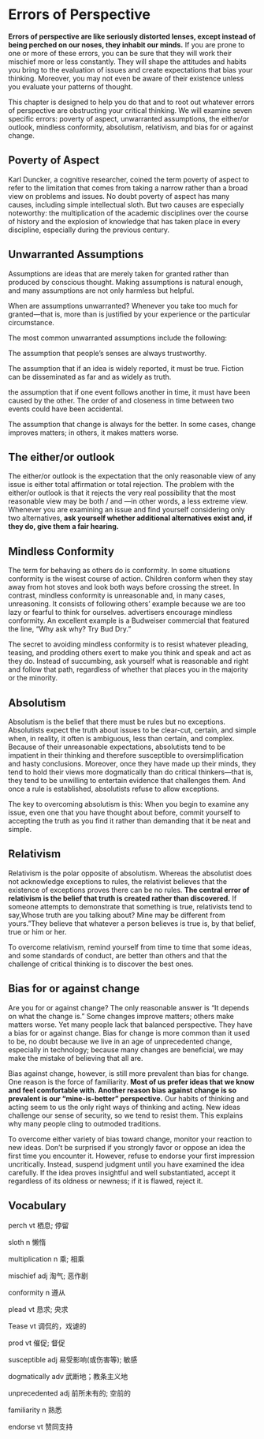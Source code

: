 

# Errors of Perspective

**Errors of perspective are like seriously distorted lenses, except instead of being perched on our noses, they inhabit our minds.** If you are prone to one or more of these errors, you can be sure that they will work their mischief more or less constantly. They will shape the attitudes and habits you bring to the evaluation of issues and create expectations that bias your thinking. Moreover, you may not even be aware of their existence unless you evaluate your patterns of thought. 

This chapter is designed to help you do that and to root out whatever errors of perspective are obstructing your critical thinking. We will examine seven specific errors: poverty of aspect, unwarranted assumptions, the either/or outlook, mindless conformity, absolutism, relativism, and bias for or against change.

## Poverty of Aspect

Karl  Duncker, a cognitive researcher, coined the term poverty of aspect to refer to the limitation that comes from taking a narrow rather than a broad view on problems and issues. No doubt poverty of aspect has many causes, including simple intellectual sloth. But two causes are especially noteworthy: the multiplication of the academic disciplines over the course of history and the explosion of knowledge that has taken place in every discipline, especially during the previous century.

##  Unwarranted Assumptions 

Assumptions are ideas that are merely taken for granted rather than produced by conscious thought. Making assumptions is natural enough, and many assumptions are not only harmless but helpful.

When are assumptions unwarranted? Whenever you take too much for granted—that is, more than is justified by your experience or the particular circumstance.

The most common unwarranted assumptions include the following: 

The assumption that people’s senses are always trustworthy. 

The assumption that if an idea is widely reported, it must be true. Fiction can be disseminated as far and as widely as truth.

the assumption that if one event follows another in time, it must have been caused by the other. The order of and closeness in time between two events could have been accidental.

The assumption that change is always for the better. In some cases, change improves matters; in others, it makes matters worse.

## The either/or outlook

The either/or outlook is the expectation that the only reasonable view of any issue is either total affirmation or total rejection. The problem with the either/or outlook is that it rejects the very real possibility that the most reasonable view may be both / and —in other words, a less extreme view. Whenever you are examining an issue and find yourself considering only two alternatives, **ask yourself whether additional alternatives exist and, if they do, give them a fair hearing.**

## Mindless Conformity

The term for behaving as others do is conformity. In some situations conformity is the wisest course of action. Children conform when they stay away from hot stoves and look both ways before crossing the street. In contrast, mindless conformity is unreasonable and, in many cases, unreasoning. It consists of following others’ example because we are too lazy or fearful to think for ourselves. advertisers encourage mindless conformity. An excellent example is a Budweiser commercial that featured the line, “Why ask why? Try Bud Dry.”

The secret to avoiding mindless conformity is to resist whatever pleading, teasing, and prodding others exert to make you think and speak and act as they do. Instead of succumbing, ask yourself what is reasonable and right and follow that path, regardless of whether that places you in the majority or the minority.

## Absolutism

Absolutism is the belief that there must be rules but no exceptions. Absolutists expect the truth about issues to be clear-cut, certain, and simple when, in reality, it often is ambiguous, less than certain, and complex. Because of their unreasonable expectations, absolutists tend to be impatient in their thinking and therefore susceptible to oversimplification and hasty conclusions. Moreover, once they have made up their minds, they tend to hold their views more dogmatically than do critical thinkers—that is, they tend to be unwilling to entertain evidence that challenges them. And once a rule is established, absolutists refuse to allow exceptions.

The key to overcoming absolutism is this: When you begin to examine any issue, even one that you have thought about before, commit yourself to accepting the truth as you find it rather than demanding that it be neat and simple.

##  Relativism

Relativism is the polar opposite of absolutism. Whereas the absolutist does not acknowledge exceptions to rules, the relativist believes that the existence of exceptions proves there can be no rules. **The central error of relativism is the belief that truth is created rather than discovered.** If someone attempts to demonstrate that something is true, relativists tend to say,Whose truth are you talking about? Mine may be different from yours.”They believe that whatever a person believes is true is, by that belief, true or him or her.

To overcome relativism, remind yourself from time to time that some ideas, and some standards of conduct, are better than others and that the challenge of critical thinking is to discover the best ones.

## Bias for or against change

Are you for or against change? The only reasonable answer is “It depends on what the change is.” Some changes improve matters; others make matters worse. Yet many people lack that balanced perspective. They have a bias for or against change. Bias for change is more common than it used to be, no doubt because we live in an age of unprecedented change, especially in technology; because many changes are beneficial, we may make the mistake of believing that all are.

Bias against change, however, is still more prevalent than bias for change. One reason is the force of familiarity. **Most of us prefer ideas that we know and feel comfortable with. Another reason bias against change is so prevalent is our “mine-is-better” perspective.** Our habits of thinking and acting seem to us the only right ways of thinking and acting. New ideas challenge our sense of security, so we tend to resist them. This explains why many people cling to outmoded traditions.

To overcome either variety of bias toward change, monitor your reaction to new ideas. Don’t be surprised if you strongly favor or oppose an idea the first time you encounter it. However, refuse to endorse your first impression uncritically. Instead, suspend judgment until you have examined the idea carefully. If the idea proves insightful and well substantiated, accept it regardless of its oldness or newness; if it is flawed, reject it.

## Vocabulary

perch vt   栖息; 停留

sloth n 懒惰

multiplication n 乘; 相乘

mischief adj 淘气; 恶作剧

conformity n 遵从

plead vt 恳求; 央求

Tease vt 调侃的，戏谑的

prod vt 催促; 督促

susceptible adj 易受影响(或伤害等); 敏感

dogmatically adv 武断地；教条主义地

unprecedented adj 前所未有的; 空前的

familiarity n 熟悉

endorse vt   赞同支持





